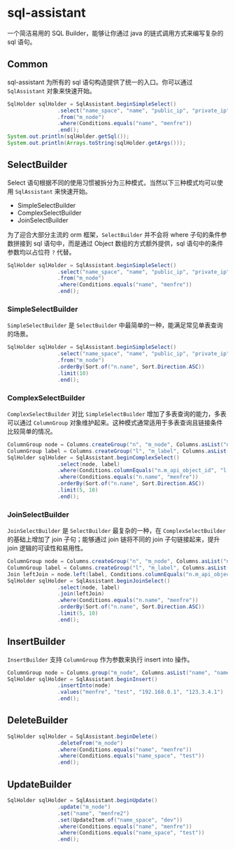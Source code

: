 # sql-assistant
一个简洁易用的 SQL Builder，能够让你通过 java 的链式调用方式来编写复杂的 sql 语句。

## Common

sql-assistant 为所有的 sql 语句构造提供了统一的入口。你可以通过 `SqlAssistant` 对象来快速开始。
```java
SqlHolder sqlHolder = SqlAssistant.beginSimpleSelect()
                .select("name_space", "name", "public_ip", "private_ip")
                .from("m_node")
                .where(Conditions.equals("name", "menfre"))
                .end();
System.out.println(sqlHolder.getSql());
System.out.println(Arrays.toString(sqlHolder.getArgs()));
```
## SelectBuilder
Select 语句根据不同的使用习惯被拆分为三种模式，当然以下三种模式均可以使用 `SqlAssistant` 来快速开始。

* SimpleSelectBuilder
* ComplexSelectBuilder
* JoinSelectBuilder

为了迎合大部分主流的 orm 框架，`SelectBuilder` 并不会将 where 子句的条件参数拼接到 sql 语句中，而是通过 Object 数组的方式额外提供，sql 语句中的条件参数均以占位符 `?` 代替。

```java
SqlHolder sqlHolder = SqlAssistant.beginSimpleSelect()
                .select("name_space", "name", "public_ip", "private_ip")
                .from("m_node")
                .where(Conditions.equals("name", "menfre"))
                .end();
```

### SimpleSelectBuilder
`SimpleSelectBuilder` 是 `SelectBuilder` 中最简单的一种，能满足常见单表查询的场景。

```java
SqlHolder sqlHolder = SqlAssistant.beginSimpleSelect()
                .select("name_space", "name", "public_ip", "private_ip")
                .from("m_node")
                .orderBy(Sort.of("n.name", Sort.Direction.ASC))
                .limit(10)
                .end();
```

### ComplexSelectBuilder
`ComplexSelectBuilder` 对比 `SimpleSelectBuilder` 增加了多表查询的能力，多表可以通过 `ColumnGroup` 对象维护起来。这种模式通常适用于多表查询且链接条件比较简单的情况。

```java
ColumnGroup node = Columns.createGroup("n", "m_node", Columns.asList("name", "name_space", "public_ip", "private_ip"));
ColumnGroup label = Columns.createGroup("l", "m_label", Columns.asList("label_key", "label_value"));
SqlHolder sqlHolder = SqlAssistant.beginComplexSelect()
                .select(node, label)
                .where(Conditions.columnEquals("n.m_api_object_id", "l.object_id"))
                .where(Conditions.equals("n.name", "menfre"))
                .orderBy(Sort.of("n.name", Sort.Direction.ASC))
                .limit(5, 10)
                .end();
```

### JoinSelectBuilder

`JoinSelectBuilder` 是 `SelectBuilder` 最复杂的一种，在 `ComplexSelectBuilder` 的基础上增加了 join 子句；能够通过 join 链将不同的 join 子句链接起来，提升 join 逻辑的可读性和易用性。

```java
ColumnGroup node = Columns.createGroup("n", "m_node", Columns.asList("name", "name_space", "public_ip", "private_ip"));
ColumnGroup label = Columns.createGroup("l", "m_label", Columns.asList("label_key", "label_value"));
Join leftJoin = node.left(label, Conditions.columnEquals("n.m_api_object_id", "l.object_id"));
SqlHolder sqlHolder = SqlAssistant.beginJoinSelect()
                .select(node, label)
                .join(leftJoin)
                .where(Conditions.equals("n.name", "menfre"))
                .orderBy(Sort.of("n.name", Sort.Direction.ASC))
                .limit(5, 10)
                .end();
```

## InsertBuilder

`InsertBuilder` 支持 `ColumnGroup` 作为参数来执行 insert into 操作。

```java
ColumnGroup node = Columns.group("m_node", Columns.asList("name", "name_space", "private_ip", "public_ip"));
SqlHolder sqlHolder = SqlAssistant.beginInsert()
                .insertInto(node)
                .values("menfre", "test", "192.168.0.1", "123.3.4.1")
                .end();
```

## DeleteBuilder

```java
SqlHolder sqlHolder = SqlAssistant.beginDelete()
                .deleteFrom("m_node")
                .where(Conditions.equals("name", "menfre"))
                .where(Conditions.equals("name_space", "test"))
                .end();
```

## UpdateBuilder

```java
SqlHolder sqlHolder = SqlAssistant.beginUpdate()
                .update("m_node")
                .set("name", "menfre2")
                .set(UpdateItem.of("name_space", "dev"))
                .where(Conditions.equals("name", "menfre"))
                .where(Conditions.equals("name_space", "test"))
                .end();
```
 


